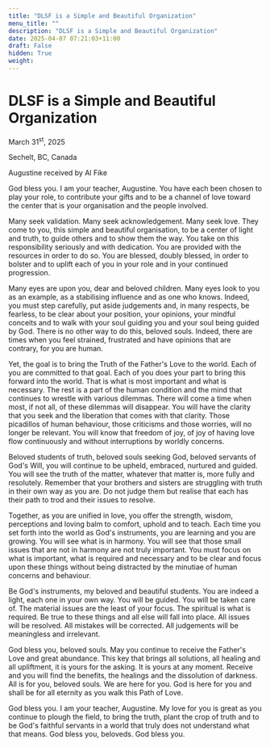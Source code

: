 ```yaml
---
title: "DLSF is a Simple and Beautiful Organization"
menu_title: ""
description: "DLSF is a Simple and Beautiful Organization"
date: 2025-04-07 07:21:03+11:00
draft: False
hidden: True
weight:
---
```

# DLSF is a Simple and Beautiful Organization

March 31<sup>st</sup>, 2025

Sechelt, BC, Canada

Augustine received by Al Fike

God bless you. I am your teacher, Augustine. You have each been chosen to play your role, to contribute your gifts and to be a channel of love toward the center that is your organisation and the people involved.

Many seek validation. Many seek acknowledgement. Many seek love. They come to you, this simple and beautiful organisation, to be a center of light and truth, to guide others and to show them the way. You take on this responsibility seriously and with dedication. You are provided with the resources in order to do so. You are blessed, doubly blessed, in order to bolster and to uplift each of you in your role and in your continued progression.

Many eyes are upon you, dear and beloved children. Many eyes look to you as an example, as a stabilising influence and as one who knows. Indeed, you must step carefully, put aside judgements and, in many respects, be fearless, to be clear about your position, your opinions, your mindful conceits and to walk with your soul guiding you and your soul being guided by God. There is no other way to do this, beloved souls. Indeed, there are times when you feel strained, frustrated and have opinions that are contrary, for you are human.

Yet, the goal is to bring the Truth of the Father's Love to the world. Each of you are committed to that goal. Each of you does your part to bring this forward into the world. That is what is most important and what is necessary. The rest is a part of the human condition and the mind that continues to wrestle with various dilemmas. There will come a time when most, if not all, of these dilemmas will disappear. You will have the clarity that you seek and the liberation that comes with that clarity. Those picadillos of human behaviour, those criticisms and those worries, will no longer be relevant. You will know that freedom of joy, of joy of having love flow continuously and without interruptions by worldly concerns.

Beloved students of truth, beloved souls seeking God, beloved servants of God's Will, you will continue to be upheld, embraced, nurtured and guided. You will see the truth of the matter, whatever that matter is, more fully and resolutely. Remember that your brothers and sisters are struggling with truth in their own way as you are. Do not judge them but realise that each has their path to trod and their issues to resolve.

Together, as you are unified in love, you offer the strength, wisdom, perceptions and loving balm to comfort, uphold and to teach. Each time you set forth into the world as God's instruments, you are learning and you are growing. You will see what is in harmony. You will see that those small issues that are not in harmony are not truly important. You must focus on what is important, what is required and necessary and to be clear and focus upon these things without being distracted by the minutiae of human concerns and behaviour.

Be God's instruments, my beloved and beautiful students. You are indeed a light, each one in your own way. You will be guided. You will be taken care of. The material issues are the least of your focus. The spiritual is what is required. Be true to these things and all else will fall into place. All issues will be resolved. All mistakes will be corrected. All judgements will be meaningless and irrelevant.

God bless you, beloved souls. May you continue to receive the Father's Love and great abundance. This key that brings all solutions, all healing and all upliftment, it is yours for the asking. It is yours at any moment. Receive and you will find the benefits, the healings and the dissolution of darkness. All is for you, beloved souls. We are here for you. God is here for you and shall be for all eternity as you walk this Path of Love.

God bless you. I am your teacher, Augustine. My love for you is great as you continue to plough the field, to bring the truth, plant the crop of truth and to be God's faithful servants in a world that truly does not understand what that means. God bless you, beloveds. God bless you.
